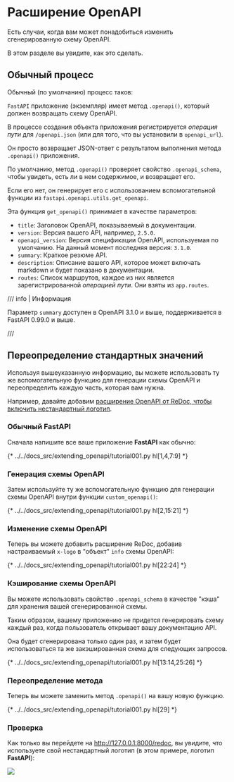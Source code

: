 # Расширение OpenAPI

Есть случаи, когда вам может понадобиться изменить сгенерированную схему OpenAPI.

В этом разделе вы увидите, как это сделать.

## Обычный процесс

Обычный (по умолчанию) процесс таков:

`FastAPI` приложение (экземпляр) имеет метод `.openapi()`, который должен возвращать схему OpenAPI.

В процессе создания объекта приложения регистрируется *операция пути* для `/openapi.json` (или для того, что вы установили в `openapi_url`).

Он просто возвращает JSON-ответ с результатом выполнения метода `.openapi()` приложения.

По умолчанию, метод `.openapi()` проверяет свойство `.openapi_schema`, чтобы увидеть, есть ли в нем содержимое, и возвращает его.

Если его нет, он генерирует его с использованием вспомогательной функции из `fastapi.openapi.utils.get_openapi`.

Эта функция `get_openapi()` принимает в качестве параметров:

* `title`: Заголовок OpenAPI, показываемый в документации.
* `version`: Версия вашего API, например, `2.5.0`.
* `openapi_version`: Версия спецификации OpenAPI, используемая по умолчанию. На данный момент последняя версия: `3.1.0`.
* `summary`: Краткое резюме API.
* `description`: Описание вашего API, которое может включать markdown и будет показано в документации.
* `routes`: Список маршрутов, каждое из них является зарегистрированной *операцией пути*. Они взяты из `app.routes`.

/// info | Информация

Параметр `summary` доступен в OpenAPI 3.1.0 и выше, поддерживается в FastAPI 0.99.0 и выше.

///

## Переопределение стандартных значений

Используя вышеуказанную информацию, вы можете использовать ту же вспомогательную функцию для генерации схемы OpenAPI и переопределить каждую часть, которая вам нужна.

Например, давайте добавим <a href="https://github.com/Rebilly/ReDoc/blob/master/docs/redoc-vendor-extensions.md#x-logo" class="external-link" target="_blank">расширение OpenAPI от ReDoc, чтобы включить нестандартный логотип</a>.

### Обычный **FastAPI**

Сначала напишите все ваше приложение **FastAPI** как обычно:

{* ../../docs_src/extending_openapi/tutorial001.py hl[1,4,7:9] *}

### Генерация схемы OpenAPI

Затем используйте ту же вспомогательную функцию для генерации схемы OpenAPI внутри функции `custom_openapi()`:

{* ../../docs_src/extending_openapi/tutorial001.py hl[2,15:21] *}

### Изменение схемы OpenAPI

Теперь вы можете добавить расширение ReDoc, добавив настраиваемый `x-logo` в "объект" `info` схемы OpenAPI:

{* ../../docs_src/extending_openapi/tutorial001.py hl[22:24] *}

### Кэширование схемы OpenAPI

Вы можете использовать свойство `.openapi_schema` в качестве "кэша" для хранения вашей сгенерированной схемы.

Таким образом, вашему приложению не придется генерировать схему каждый раз, когда пользователь открывает вашу документацию API.

Она будет сгенерирована только один раз, и затем будет использоваться та же закэшированная схема для следующих запросов.

{* ../../docs_src/extending_openapi/tutorial001.py hl[13:14,25:26] *}

### Переопределение метода

Теперь вы можете заменить метод `.openapi()` на вашу новую функцию.

{* ../../docs_src/extending_openapi/tutorial001.py hl[29] *}

### Проверка

Как только вы перейдете на <a href="http://127.0.0.1:8000/redoc" class="external-link" target="_blank">http://127.0.0.1:8000/redoc</a>, вы увидите, что используете свой нестандартный логотип (в этом примере, логотип **FastAPI**):

<img src="/img/tutorial/extending-openapi/image01.png">
